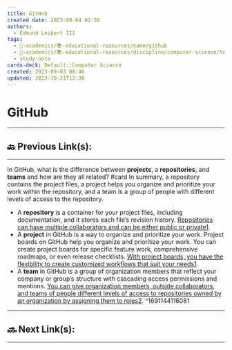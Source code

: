```yaml
---
title: GitHub
created date: 2023-08-04 02:56
authors:
  - Edmund Leibert III
tags:
  - 🔴-academics/📚-educational-resources/name/github
  - 🔴-academics/📚-educational-resources/discipline/computer-science/technology/github
  - study-note
cards-deck: Default::Computer Science
created: 2023-09-03 08:46
updated: 2023-10-21T12:38
---
```


# GitHub

---

## 🔙 Previous Link(s):

---

In GitHub, what is the difference between **projects**, a **repositories**, and **teams** and how are they all related? 
#card 
In summary, a repository contains the project files, a project helps you organize and prioritize your work within the repository, and a team is a group of people with different levels of access to the repository.
- A **repository** is a container for your project files, including documentation, and it stores each file’s revision history. [Repositories can have multiple collaborators and can be either public or private](https://stackoverflow.com/questions/40509838/project-vs-repository-in-github)[1](https://stackoverflow.com/questions/40509838/project-vs-repository-in-github).
- A **project** in GitHub is a way to organize and prioritize your work. Project boards on GitHub help you organize and prioritize your work. You can create project boards for specific feature work, comprehensive roadmaps, or even release checklists. [With project boards, you have the flexibility to create customized workflows that suit your needs](https://stackoverflow.com/questions/40509838/project-vs-repository-in-github)[1](https://stackoverflow.com/questions/40509838/project-vs-repository-in-github).
- A **team** in GitHub is a group of organization members that reflect your company or group’s structure with cascading access permissions and mentions. [You can give organization members, outside collaborators, and teams of people different levels of access to repositories owned by an organization by assigning them to roles](https://docs.github.com/en/organizations/managing-user-access-to-your-organizations-repositories/repository-roles-for-an-organization)[2](https://docs.github.com/en/organizations/managing-user-access-to-your-organizations-repositories/repository-roles-for-an-organization).
^1691144116081


---

## 🔜 Next Link(s):

---
